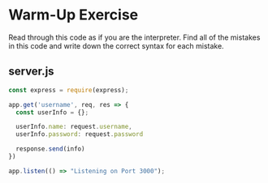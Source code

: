 # Warm-Up Exercise

Read through this code as if you are the interpreter. Find all of the mistakes in this code and write down the correct syntax for each mistake.

## server.js

```js
const express = require(express);

app.get('username', req, res => {
  const userInfo = {};

  userInfo.name: request.username,
  userInfo.password: request.password

  response.send(info)
})

app.listen(() => "Listening on Port 3000");
```
